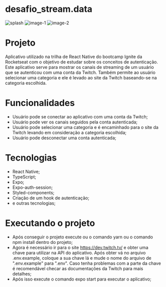 # desafio_stream.data

![splash](https://user-images.githubusercontent.com/76439397/150578525-d464b4e0-a45d-4168-b185-1ee3bbbcd278.jpg)
![image-1](https://user-images.githubusercontent.com/76439397/150578496-43a62919-7ed0-451b-9756-e7a09b7b5695.jpg)
![image-2](https://user-images.githubusercontent.com/76439397/150578516-500d1b8c-1dad-417d-898b-daf4d2d17106.jpg)

# Projeto

Aplicativo utilizado na trilha de React Native do bootcamp Ignite da Rocketseat com o objetivo de estudar sobre os conceitos de autenticação. Este aplicativo serve para mostrar os canais de streaming de um usuário que se autenticou com uma conta da Twitch. Também permite ao usuário selecionar uma categoria e ele é levado ao site da Twitch baseando-se na categoria escolhida.

# Funcionalidades

- Usuário pode se conectar ao aplicativo com uma conta da Twitch;
- Usuário pode ver os canais seguidos pela conta autenticada;
- Usuário pode selecionar uma categoria e é encaminhado para o site da Twitch levando em consideração a categoria escolhida;
- Usuário pode desconectar uma conta autenticada;

# Tecnologias

- React Native;
- TypeScript;
- Expo;
- Expo-auth-session;
- Styled-components;
- Criação de um hook de autenticação;
- e outras tecnologias;

# Executando o projeto

- Após conseguir o projeto execute ou o comando yarn ou o comando npm install dentro do projeto;
- Agora é necessário ir para o site https://dev.twitch.tv/ e obter uma chave para utilizar na API do aplicativo. Após obter vá no arquivo .env.example, coloque a sua chave lá e mude o nome do arquivo de ".env.example" para ".env". Caso tenha problemas com a parte da chave é recomendável checar as documentações da Twitch para mais detalhes;
- Após isso execute o comando expo start para executar o aplicativo;
